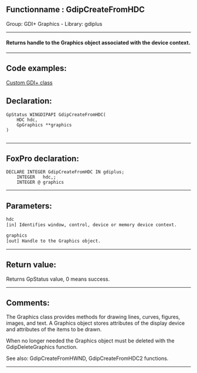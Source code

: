 <link rel="stylesheet" type="text/css" href="../../css/win32api.css">  
<link rel="stylesheet" href="https://cdnjs.cloudflare.com/ajax/libs/font-awesome/4.7.0/css/font-awesome.min.css">

## Functionname : GdipCreateFromHDC
Group: GDI+ Graphics - Library: gdiplus    
***  


#### Returns handle to the Graphics object associated with the device context.
***  


## Code examples:
[Custom GDI+ class](../../samples/sample_450.md)  

## Declaration:
```foxpro  
GpStatus WINGDIPAPI GdipCreateFromHDC(
    HDC hdc,
    GpGraphics **graphics
)
  
```  
***  


## FoxPro declaration:
```foxpro  
DECLARE INTEGER GdipCreateFromHDC IN gdiplus;
	INTEGER   hdc,;
	INTEGER @ graphics  
```  
***  


## Parameters:
```txt  
hdc
[in] Identifies window, control, device or memory device context.

graphics
[out] Handle to the Graphics object.  
```  
***  


## Return value:
Returns GpStatus value, 0 means success.  
***  


## Comments:
The Graphics class provides methods for drawing lines, curves, figures, images, and text. A Graphics object stores attributes of the display device and attributes of the items to be drawn.  
  
When no longer needed the Graphics object must be deleted with the GdipDeleteGraphics function.  
  
See also: GdipCreateFromHWND, GdipCreateFromHDC2 functions.  
  
***  

